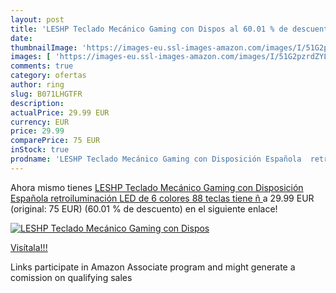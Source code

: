 ```yaml
---
layout: post
title: 'LESHP Teclado Mecánico Gaming con Dispos al 60.01 % de descuento'
date: 
thumbnailImage: 'https://images-eu.ssl-images-amazon.com/images/I/51G2pzrdZYL._SL200_.jpg'
images: [ 'https://images-eu.ssl-images-amazon.com/images/I/51G2pzrdZYL._SL200_.jpg' ]
comments: true
category: ofertas
author: ring
slug: B071LHGTFR
description:
actualPrice: 29.99 EUR
currency: EUR
price: 29.99
comparePrice: 75 EUR
inStock: true
prodname: 'LESHP Teclado Mecánico Gaming con Disposición Española  retroiluminación LED de 6 colores  88 teclas  tiene ñ '
---
```


Ahora mismo tienes [LESHP Teclado Mecánico Gaming con Disposición Española  retroiluminación LED de 6 colores  88 teclas  tiene ñ ](https://www.amazon.es/dp/B071LHGTFR/?tag=tolees-21) a 29.99 EUR (original: 75 EUR) (60.01 %  de descuento) en el siguiente enlace!

[![LESHP Teclado Mecánico Gaming con Dispos](https://images-eu.ssl-images-amazon.com/images/I/51G2pzrdZYL._SL200_.jpg)](https://www.amazon.es/dp/B071LHGTFR/?tag=tolees-21)

[Visítala!!!](https://www.amazon.es/dp/B071LHGTFR/?tag=tolees-21)

Links participate in Amazon Associate program and might generate a comission on qualifying sales
